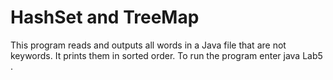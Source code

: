 # HashSet and TreeMap
This program reads and outputs all words in a Java file that are not keywords. It prints them in sorted order.
To run the program enter java Lab5 <name of a java file>.
